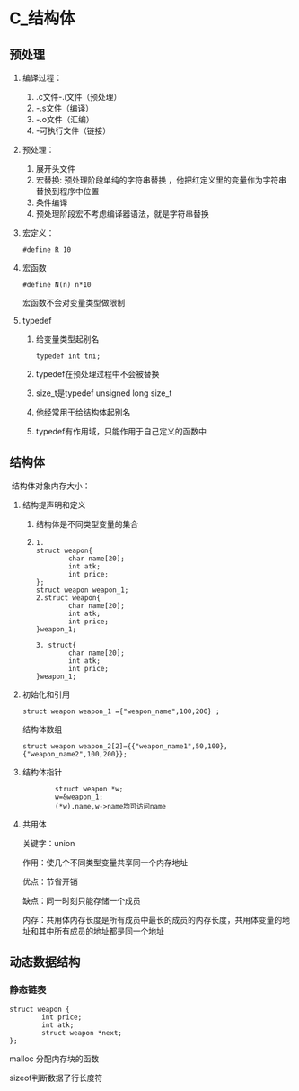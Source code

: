 # C_结构体

## 预处理

1. 编译过程：
   1. .c文件-.i文件（预处理）
   2. -.s文件（编译）
   3. -.o文件（汇编）
   4. -可执行文件（链接）
   
2. 预处理：

   1. 展开头文件
   2. 宏替换: 预处理阶段单纯的字符串替换 ，他把红定义里的变量作为字符串替换到程序中位置
   3. 条件编译
   4. 预处理阶段宏不考虑编译器语法，就是字符串替换

3. 宏定义：

   ```
   #define R 10
   ```

4. 宏函数

   ```
   #define N(n) n*10
   ```

   宏函数不会对变量类型做限制

5. typedef

   1. 给变量类型起别名

      ```
      typedef int tni;
      ```

   2. typedef在预处理过程中不会被替换

   3. size_t是typedef unsigned long size_t

   4. 他经常用于给结构体起别名

   5. typedef有作用域，只能作用于自己定义的函数中

## 结构体

​	结构体对象内存大小：

1. 结构提声明和定义

   1. 结构体是不同类型变量的集合

   2. ```
      1.
      struct weapon{
              char name[20];
              int atk;
              int price;
      };
      struct weapon weapon_1;
      2.struct weapon{
              char name[20];
              int atk;
              int price;
      }weapon_1;
      
      3. struct{
              char name[20];
              int atk;
              int price;
      }weapon_1;
      ```

2. 初始化和引用

   ```
   struct weapon weapon_1 ={"weapon_name",100,200} ;
   ```

   结构体数组

   ```
   struct weapon weapon_2[2]={{"weapon_name1",50,100},{"weapon_name2",100,200}};
   ```

3. 结构体指针

   ```
           struct weapon *w;
           w=&weapon_1;
           (*w).name,w->name均可访问name
   ```

4. 共用体

   关键字：union

   作用：使几个不同类型变量共享同一个内存地址

   优点：节省开销

   缺点：同一时刻只能存储一个成员

   内存：共用体内存长度是所有成员中最长的成员的内存长度，共用体变量的地址和其中所有成员的地址都是同一个地址

## 动态数据结构

### 静态链表

```
struct weapon {
        int price;
        int atk;
        struct weapon *next;
};
```

malloc 分配内存块的函数

sizeof判断数据了行长度符